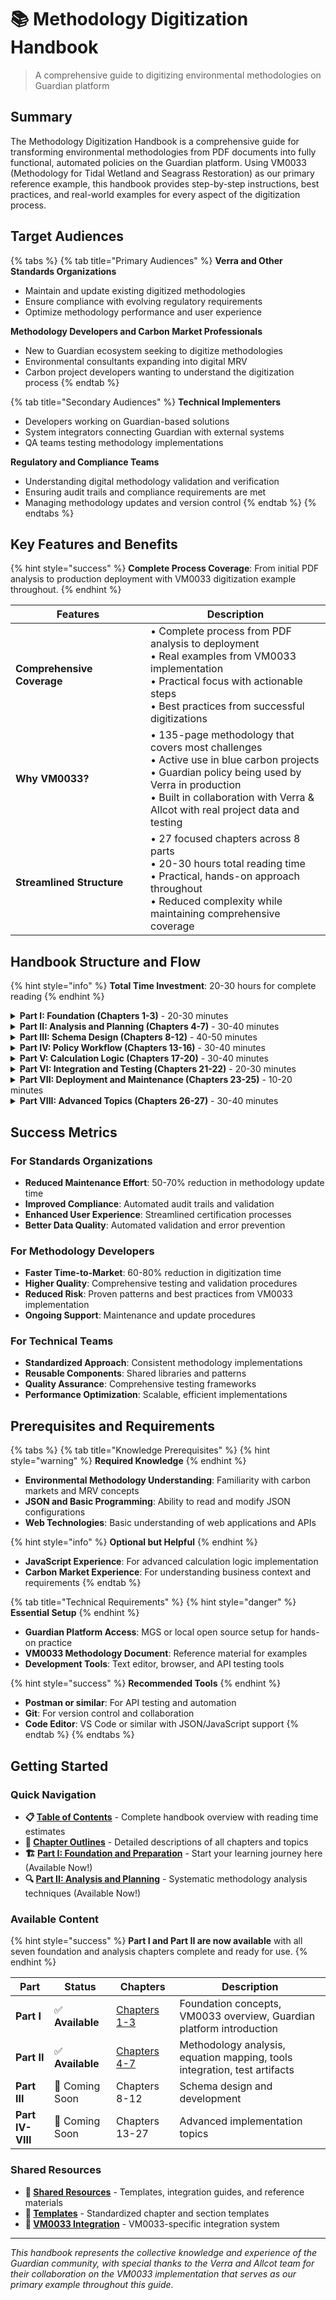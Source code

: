 # 📚 Methodology Digitization Handbook

> A comprehensive guide to digitizing environmental methodologies on Guardian platform

## Summary

The Methodology Digitization Handbook is a comprehensive guide for transforming environmental methodologies from PDF documents into fully functional, automated policies on the Guardian platform. Using VM0033 (Methodology for Tidal Wetland and Seagrass Restoration) as our primary reference example, this handbook provides step-by-step instructions, best practices, and real-world examples for every aspect of the digitization process.

## Target Audiences

{% tabs %}
{% tab title="Primary Audiences" %}
**Verra and Other Standards Organizations**

* Maintain and update existing digitized methodologies
* Ensure compliance with evolving regulatory requirements
* Optimize methodology performance and user experience

**Methodology Developers and Carbon Market Professionals**

* New to Guardian ecosystem seeking to digitize methodologies
* Environmental consultants expanding into digital MRV
* Carbon project developers wanting to understand the digitization process
{% endtab %}

{% tab title="Secondary Audiences" %}
**Technical Implementers**

* Developers working on Guardian-based solutions
* System integrators connecting Guardian with external systems
* QA teams testing methodology implementations

**Regulatory and Compliance Teams**

* Understanding digital methodology validation and verification
* Ensuring audit trails and compliance requirements are met
* Managing methodology updates and version control
{% endtab %}
{% endtabs %}

## Key Features and Benefits

{% hint style="success" %}
**Complete Process Coverage**: From initial PDF analysis to production deployment with VM0033 digitization example throughout.
{% endhint %}

<table><thead><tr><th width="200">Features</th><th>Description</th></tr></thead><tbody><tr><td><strong>Comprehensive Coverage</strong></td><td>• Complete process from PDF analysis to deployment<br>• Real examples from VM0033 implementation<br>• Practical focus with actionable steps<br>• Best practices from successful digitizations</td></tr><tr><td><strong>Why VM0033?</strong></td><td>• 135-page methodology that covers most challenges<br>• Active use in blue carbon projects<br>• Guardian policy being used by Verra in production<br>• Built in collaboration with Verra &#x26; Allcot with real project data and testing</td></tr><tr><td><strong>Streamlined Structure</strong></td><td>• 27 focused chapters across 8 parts<br>• 20-30 hours total reading time<br>• Practical, hands-on approach throughout<br>• Reduced complexity while maintaining comprehensive coverage</td></tr></tbody></table>

## Handbook Structure and Flow

{% hint style="info" %}
**Total Time Investment**: 20-30 hours for complete reading
{% endhint %}

<details>
<summary><strong>Part I: Foundation (Chapters 1-3)</strong> - 20-30 minutes</summary>

**Purpose**: Establish understanding of methodology digitization and Guardian platform **Outcome**: Clear comprehension of the digitization process and platform capabilities

* Chapter 1: Introduction to Methodology Digitization
* Chapter 2: Understanding VM0033 Methodology
* Chapter 3: Guardian Platform Overview for Methodology Developers

</details>

<details>
<summary><strong>Part II: Analysis and Planning (Chapters 4-7)</strong> - 30-40 minutes</summary>

**Purpose**: Systematic analysis of methodology documents and preparation for digitization **Outcome**: Complete understanding of methodology requirements and test artifacts

* Chapter 4: Methodology Analysis and Decomposition
* Chapter 5: Equation Mapping and Parameter Identification
* Chapter 6: Tools and Modules Integration
* Chapter 7: Test Artifact Development

</details>

<details>
<summary><strong>Part III: Schema Design (Chapters 8-12)</strong> - 40-50 minutes</summary>

**Purpose**: Design and implement data structures for methodology implementation **Outcome**: Working schemas for all methodology data requirements

* Chapter 8: Schema Architecture and Design Principles
* Chapter 9: Project Design Document (PDD) Schema Development
* Chapter 10: Monitoring Report Schema Development
* Chapter 11: Advanced Schema Techniques
* Chapter 12: Schema Testing and Validation

</details>

<details>
<summary><strong>Part IV: Policy Workflow (Chapters 13-16)</strong> - 30-40 minutes</summary>

**Purpose**: Design and configure the complete certification workflow **Outcome**: Functional policy workflow with proper stakeholder interactions

* Chapter 13: Stakeholder Analysis and Role Definition
* Chapter 14: Carbon Credit Certification Workflow Design
* Chapter 15: Policy Workflow Block Configuration
* Chapter 16: Document Flow and State Management

</details>

<details>
<summary><strong>Part V: Calculation Logic (Chapters 17-20)</strong> - 30-40 minutes</summary>

**Purpose**: Implement mathematical calculations and validation logic **Outcome**: Accurate, tested calculation implementations

* Chapter 17: Custom Logic Block Development
* Chapter 18: Formula Linked Definitions (FLDs)
* Chapter 19: Data Validation and Error Handling
* Chapter 20: Calculation Testing and Verification

</details>

<details>
<summary><strong>Part VI: Integration and Testing (Chapters 21-22)</strong> - 20-30 minutes</summary>

**Purpose**: Comprehensive testing and API integration **Outcome**: Production-ready methodology implementation

* Chapter 21: End-to-End Policy Testing
* Chapter 22: API Integration and Automation

</details>

<details>
<summary><strong>Part VII: Deployment and Maintenance (Chapters 23-25)</strong> - 10-20 minutes</summary>

**Purpose**: Deploy, monitor, and maintain methodology implementations **Outcome**: Operational methodology with ongoing support procedures

* Chapter 23: User Management and Role Assignment
* Chapter 24: Monitoring and Analytics - Guardian Indexer
* Chapter 25: Maintenance and Updates

</details>

<details>
<summary><strong>Part VIII: Advanced Topics (Chapters 26-27)</strong> - 30-40 minutes</summary>

**Purpose**: Advanced integration techniques and troubleshooting **Outcome**: Expert-level understanding and problem-solving capabilities

* Chapter 26: Integration with External Systems
* Chapter 27: Troubleshooting and Common Issues

</details>

## Success Metrics

### For Standards Organizations

* **Reduced Maintenance Effort**: 50-70% reduction in methodology update time
* **Improved Compliance**: Automated audit trails and validation
* **Enhanced User Experience**: Streamlined certification processes
* **Better Data Quality**: Automated validation and error prevention

### For Methodology Developers

* **Faster Time-to-Market**: 60-80% reduction in digitization time
* **Higher Quality**: Comprehensive testing and validation procedures
* **Reduced Risk**: Proven patterns and best practices from VM0033 implementation
* **Ongoing Support**: Maintenance and update procedures

### For Technical Teams

* **Standardized Approach**: Consistent methodology implementations
* **Reusable Components**: Shared libraries and patterns
* **Quality Assurance**: Comprehensive testing frameworks
* **Performance Optimization**: Scalable, efficient implementations

## Prerequisites and Requirements

{% tabs %}
{% tab title="Knowledge Prerequisites" %}
{% hint style="warning" %}
**Required Knowledge**
{% endhint %}

* **Environmental Methodology Understanding**: Familiarity with carbon markets and MRV concepts
* **JSON and Basic Programming**: Ability to read and modify JSON configurations
* **Web Technologies**: Basic understanding of web applications and APIs

{% hint style="info" %}
**Optional but Helpful**
{% endhint %}

* **JavaScript Experience**: For advanced calculation logic implementation
* **Carbon Market Experience**: For understanding business context and requirements
{% endtab %}

{% tab title="Technical Requirements" %}
{% hint style="danger" %}
**Essential Setup**
{% endhint %}

* **Guardian Platform Access**: MGS or local open source setup for hands-on practice
* **VM0033 Methodology Document**: Reference material for examples
* **Development Tools**: Text editor, browser, and API testing tools

{% hint style="success" %}
**Recommended Tools**
{% endhint %}

* **Postman or similar**: For API testing and automation
* **Git**: For version control and collaboration
* **Code Editor**: VS Code or similar with JSON/JavaScript support
{% endtab %}
{% endtabs %}

## Getting Started

### Quick Navigation
- **📋 [Table of Contents](table-of-contents.md)** - Complete handbook overview with reading time estimates
- **📝 [Chapter Outlines](chapter-outlines.md)** - Detailed descriptions of all chapters and topics
- **🏗️ [Part I: Foundation and Preparation](part-1/README.md)** - Start your learning journey here (Available Now!)
- **🔍 [Part II: Analysis and Planning](part-2/README.md)** - Systematic methodology analysis techniques (Available Now!)

### Available Content
{% hint style="success" %}
**Part I and Part II are now available** with all seven foundation and analysis chapters complete and ready for use.
{% endhint %}

| Part             | Status          | Chapters                         | Description                                                          |
| ---------------- | --------------- | -------------------------------- | -------------------------------------------------------------------- |
| **Part I**       | ✅ **Available** | [Chapters 1-3](part-1/README.md) | Foundation concepts, VM0033 overview, Guardian platform introduction |
| **Part II**      | ✅ **Available** | [Chapters 4-7](part-2/README.md) | Methodology analysis, equation mapping, tools integration, test artifacts |
| **Part III**     | 🚧 Coming Soon   | Chapters 8-12                    | Schema design and development                                        |
| **Part IV-VIII** | 🚧 Coming Soon   | Chapters 13-27                   | Advanced implementation topics                                       |

### Shared Resources
- **🔧 [Shared Resources](_shared/README.md)** - Templates, integration guides, and reference materials
- **📄 [Templates](_shared/templates/README.md)** - Standardized chapter and section templates
- **🔗 [VM0033 Integration](_shared/vm0033-integration/README.md)** - VM0033-specific integration system

---

*This handbook represents the collective knowledge and experience of the Guardian community, with special thanks to the Verra and Allcot team for their collaboration on the VM0033 implementation that serves as our primary example throughout this guide.*
